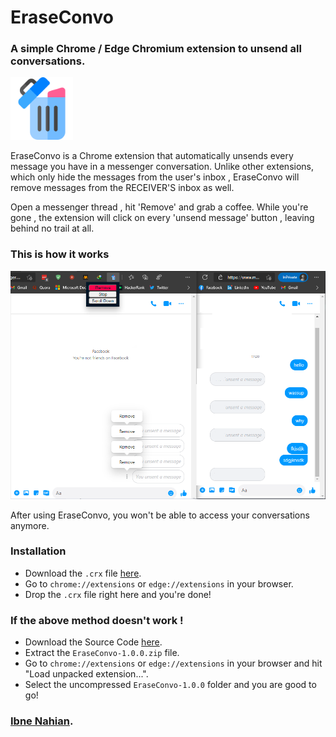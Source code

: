 # EraseConvo
### A simple Chrome / Edge Chromium extension to unsend all conversations.


 <img src="/icon.png" alt="EraseConvo"  width="100"/>

EraseConvo is a Chrome extension that automatically unsends every message you have in a messenger conversation. Unlike other extensions, which only hide the messages from the user's inbox , EraseConvo will remove messages from the RECEIVER'S inbox as well. 

Open a messenger thread , hit 'Remove' and grab a coffee. While you're gone , the extension will click on every 'unsend message' button , leaving behind no trail at all.
### This is how it works

  <img src="./Screenshots/1.png" alt="EraseConvo"/>
  
After using EraseConvo, you won't be able to access your conversations anymore.



### Installation

- Download the ```.crx``` file [here](https://github.com/evilprince2009/EraseConvo/releases/tag/1.0.0).
- Go to ```chrome://extensions``` or ```edge://extensions``` in your browser.
- Drop the ```.crx``` file right here and you're done!

### If the above method doesn't work ! 

- Download the Source Code [here](https://github.com/evilprince2009/EraseConvo/releases/tag/1.0.0).
- Extract the ```EraseConvo-1.0.0.zip``` file.
- Go to ```chrome://extensions``` or ```edge://extensions``` in your browser and hit "Load unpacked extension...".
- Select the uncompressed ```EraseConvo-1.0.0``` folder and you are good to go!

### [Ibne Nahian](https://www.facebook.com/evilprince2009/).
